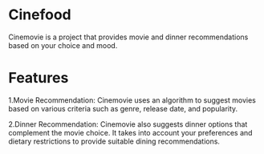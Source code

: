 # Cinefood

Cinemovie is a project that provides movie and dinner recommendations based on your choice and mood.

<h1>Features</h1>
1.Movie Recommendation: Cinemovie uses an algorithm to suggest movies based on various criteria such as genre, release date, and popularity.





2.Dinner Recommendation: Cinemovie also suggests dinner options that complement the movie choice. It takes into account your preferences and dietary restrictions to provide suitable dining recommendations.
